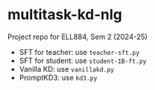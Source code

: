 # multitask-kd-nlg
Project repo for ELL884, Sem 2 (2024-25)

- SFT for teacher: use `teacher-sft.py`
- SFT for student: use `student-1B-ft.py`
- Vanilla KD: use `vanillakd.py`
- PromptKD3: use `kd3.py`
